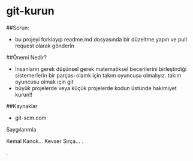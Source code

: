 # git-kurun

##Sorun:
* bu projeyi forklayıp readme.md dosyasında bir düzeltme yapın ve pull request olarak gönderin

##Önemi Nedir?
* İnsanların gerek düşünsel gerek matematiksel becerilerini birleştirdiği sistemerlerin bir parçası olamk için takım oyuncusu olmalıyız. takım oyuncusu olmak için git
* büyük projelerde veya küçük projelerde kodun üstünde hakimiyet kurun!!

##Kaynaklar
* git-scm.com

Saygılarımla 

Kemal Kanok...
Kevser Sırça...
.

.

